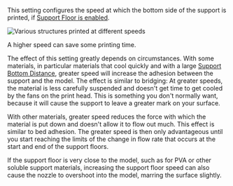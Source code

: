 This setting configures the speed at which the bottom side of the support is printed, if [Support Floor is enabled](support_bottom_enable).

![Various structures printed at different speeds](speed_difference.png)

A higher speed can save some printing time.

The effect of this setting greatly depends on circumstances. With some materials, in particular materials that cool quickly and with a large [Support Bottom Distance](support_bottom_distance), greater speed will increase the adhesion between the support and the model. The effect is similar to bridging: At greater speeds, the material is less carefully suspended and doesn't get time to get cooled by the fans on the print head. This is something you don't normally want, because it will cause the support to leave a greater mark on your surface.

With other materials, greater speed reduces the force with which the material is put down and doesn't allow it to flow out much. This effect is similar to bed adhesion. The greater speed is then only advantageous until you start reaching the limits of the change in flow rate that occurs at the start and end of the support floors.

If the support floor is very close to the model, such as for PVA or other soluble support materials, increasing the support floor speed can also cause the nozzle to overshoot into the model, marring the surface slightly.